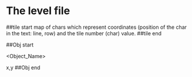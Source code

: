 # The level file #

##tile start
map of chars which represent coordinates (position of the char in the text: line, row) and the tile number (char) value.
##tile end

##Obj start


<Object\_Name>

x,y
##Obj end